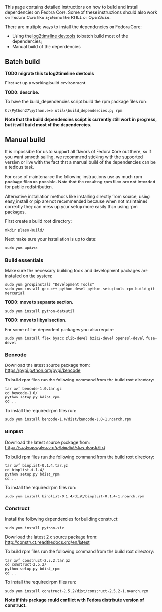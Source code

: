 This page contains detailed instructions on how to build and install dependencies on Fedora Core. Some of these instructions should also work on Fedora Core like systems like RHEL or OpenSuze.

There are multiple ways to install the dependencies on Fedora Core:

* Using the [log2timeline devtools](https://github.com/log2timeline/devtools) to batch build most of the dependencies;
* Manual build of the dependencies.

## Batch build
**TODO migrate this to log2timeline devtools**

First set up a working build environment.

**TODO: describe.**

To have the build_dependencies script build the rpm package files run:
```
C:\Python27\python.exe utils\build_dependencies.py rpm
```

**Note that the build dependencies script is currently still work in progress, but it will build most of the dependencies.**

## Manual build
It is impossible for us to support all flavors of Fedora Core out there, so if you want smooth sailing, we recommend sticking with the supported version or live with the fact that a manual build of the dependencies can be a tedious task.

For ease of maintenance the following instructions use as much rpm package files as possible. Note that the resulting rpm files are not intended for public redistribution.

Alternative installation methods like installing directly from source, using easy_install or pip are not recommended because when not maintained correctly they can mess up your setup more easily than using rpm packages.

First create a build root directory:
```
mkdir plaso-build/
```

Next make sure your installation is up to date:
```
sudo yum update
```

### Build essentials
Make sure the necessary building tools and development packages are installed on the system:
```
sudo yum groupinstall "Development Tools"
sudo yum install gcc-c++ python-devel python-setuptools rpm-build git mercurial
```

**TODO: move to separate section.**

```
sudo yum install python-dateutil
```

**TODO: move to libyal section.**

For some of the dependent packages you also require:
```
sudo yum install flex byacc zlib-devel bzip2-devel openssl-devel fuse-devel
```

### Bencode
Download the latest source package from: https://pypi.python.org/pypi/bencode

To build rpm files run the following command from the build root directory:
```
tar xvf bencode-1.0.tar.gz 
cd bencode-1.0/
python setup.py bdist_rpm
cd ..
```

To install the required rpm files run:
```
sudo yum install bencode-1.0/dist/bencode-1.0-1.noarch.rpm
```

### Binplist
Download the latest source package from: https://code.google.com/p/binplist/downloads/list

To build rpm files run the following command from the build root directory:
```
tar xvf binplist-0.1.4.tar.gz 
cd binplist-0.1.4/
python setup.py bdist_rpm
cd ..
```

To install the required rpm files run:
```
sudo yum install binplist-0.1.4/dist/binplist-0.1.4-1.noarch.rpm
```

### Construct
Install the following dependencies for building construct:
```
sudo yum install python-six
```

Download the latest 2.x source package from: http://construct.readthedocs.org/en/latest

To build rpm files run the following command from the build root directory:
```
tar xvf construct-2.5.2.tar.gz 
cd construct-2.5.2/
python setup.py bdist_rpm
cd ..
```

To install the required rpm files run:
```
sudo yum install construct-2.5.2/dist/construct-2.5.2-1.noarch.rpm
```

**Note if this package could conflict with Fedora distribute version of construct.**
